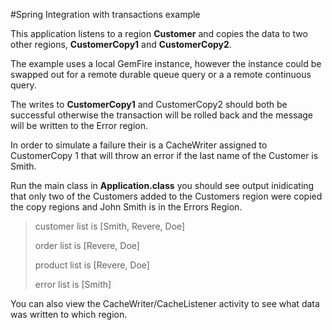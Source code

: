 #Spring Integration with transactions example

This application listens to a region
**Customer** and copies the data to two other regions, **CustomerCopy1** and **CustomerCopy2**.

The example uses a local GemFire instance,  however the instance could be swapped out for a remote durable queue query or a a remote continuous query.

The writes to **CustomerCopy1** and CustomerCopy2 should both be successful otherwise the transaction
will be rolled back and the message will be written to the Error region.

In order to simulate a failure their is a CacheWriter assigned to CustomerCopy 1 that will throw an error if the last name of the Customer is Smith.

Run the main class in **Application.class** you should see output inidicating that only two of the Customers added to the Customers region were copied the copy regions and John Smith is in the Errors Region.

> 
> customer list is [Smith, Revere, Doe]
> 
> order list is [Revere, Doe]
> 
> product list is [Revere, Doe]
> 
> error list is [Smith]


You can also view the CacheWriter/CacheListener activity to see what data was written to which region.
